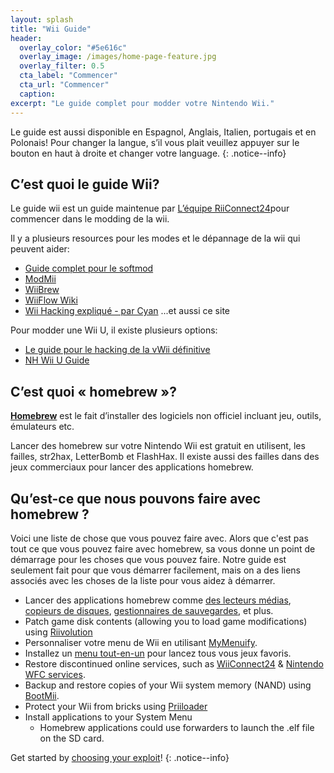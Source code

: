 ```yaml
---
layout: splash
title: "Wii Guide"
header:
  overlay_color: "#5e616c"
  overlay_image: /images/home-page-feature.jpg
  overlay_filter: 0.5
  cta_label: "Commencer"
  cta_url: "Commencer"
  caption:
excerpt: "Le guide complet pour modder votre Nintendo Wii."
---
```


Le guide est aussi disponible en Espagnol, Anglais, Italien, portugais et en Polonais! Pour changer la langue, s’il vous plait veuillez appuyer sur le bouton en haut à droite et changer votre language.
{: .notice--info}

## C’est quoi le guide Wii?

Le guide wii est un guide maintenue par [L’équipe RiiConnect24](https://rc24.xyz)pour commencer dans le modding de la wii.

Il y a plusieurs resources pour les modes et le dépannage de la wii qui peuvent aider:

- [Guide complet pour le softmod](https://sites.google.com/site/completesg/)
- [ModMii](http://modmii.000webhostapp.com/)
- [WiiBrew](https://wiibrew.org/)
- [WiiFlow Wiki](https://sites.google.com/site/wiiflowiki4/)
- [Wii Hacking expliqué - par Cyan](https://gbatemp.net/threads/wii-hacking-explained.501605/) ...et aussi ce site

Pour modder une Wii U, il existe plusieurs options:
- [Le guide pour le hacking de la vWii définitive](https://gbatemp.net/threads/the-definitive-vwii-hacking-guide.425852/)
- [NH Wii U Guide](https://wiiuguide.xyz)

## C’est quoi « homebrew »?

[**Homebrew**](https://en.wikipedia.org/wiki/List_of_homebrew_video_games) est le fait d’installer des logiciels non officiel incluant jeu, outils, émulateurs etc.

Lancer des homebrew sur votre Nintendo Wii est gratuit en utilisent, les failles, str2hax, LetterBomb et FlashHax. Il existe aussi des failles dans des jeux commerciaux pour lancer des applications homebrew.

## Qu’est-ce que nous pouvons faire avec homebrew ?

Voici une liste de chose que vous pouvez faire avec. Alors que c'est pas tout ce que vous pouvez faire avec homebrew, sa vous donne un point de démarrage pour les choses que vous pouvez faire. Notre guide est seulement fait pour que vous démarrer facilement, mais on a des liens associés avec les choses de la liste pour vous aidez à démarrer.

- Lancer des applications homebrew comme [des lecteurs médias](http://www.wiimc.org/), [copieurs de disques](/dump-games), [gestionnaires de sauvegardes](https://sourceforge.net/projects/savegame-manager-gx/files/HBC_SetUp_R127.zip/download), et plus.
- Patch game disk contents (allowing you to load game modifications) using [Riivolution](http://www.wiibrew.org/wiki/Riivolution)
- Personnaliser votre menu de Wii en utilisant [MyMenuify](/themes).
- Installez un [menu tout-en-un](https://gbatemp.net/threads/wiiflow-lite.422685/) pour lancez tous vous jeux favoris.
- Restore discontinued online services, such as [WiiConnect24](/riiconnect24) & [Nintendo WFC services](wiimmfi).
- Backup and restore copies of your Wii system memory (NAND) using [BootMii](http://bootmii.org).
- Protect your Wii from bricks using [Priiloader](https://wii.guide/priiloader)
- Install applications to your System Menu
   - Homebrew applications could use forwarders to launch the .elf file on the SD card.

Get started by [choosing your exploit](get-started)!
{: .notice--info}